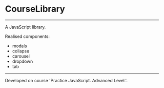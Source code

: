 # CourseLibrary
---
A JavaScript library.

Realised components:
  - modals
  - collapse
  - carousel
  - dropdown
  - tab

---
Developed on course 'Practice JavaScript. Advanced Level.'.
